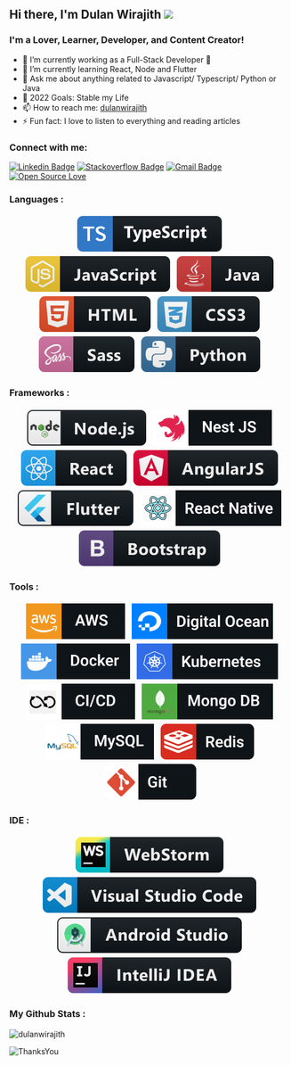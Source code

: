 ## Hi there, I'm Dulan Wirajith <img src="https://media.giphy.com/media/hvRJCLFzcasrR4ia7z/giphy.gif" width="25px">

### I'm a Lover, Learner, Developer, and Content Creator!

- 🔭 I’m currently working as a Full-Stack Developer  🥷
- 🌱 I’m currently learning React, Node and Flutter
- 💬 Ask me about anything related to Javascript/ Typescript/ Python or Java
- 🥅 2022 Goals: Stable my Life
- 📫 How to reach me: [dulanwirajith][linkedin]
- ⚡ Fun fact: I love to listen to everything and reading articles

### Connect with me:
[![Linkedin Badge](https://img.shields.io/badge/-dulanwirajith-blue?style=flat-square&logo=Linkedin&logoColor=white&link=https://www.linkedin.com/in/dulanwirajith/)](https://www.linkedin.com/in/dulanwirajith/)
[![Stackoverflow Badge](https://img.shields.io/badge/-Stackoverflow-4CA143?style=flat-square&logo=Stackoverflow&logoColor=white&link=https://stackoverflow.com/users/14838636/dulanwirajith)](https://stackoverflow.com/users/14838636/dulanwirajith)
[![Gmail Badge](https://img.shields.io/badge/-dulanwirajith1995@gmail.com-c14438?style=flat-square&logo=Gmail&logoColor=white&link=mailto:dulanwirajith1995@gmail.com)](mailto:dulanwirajith1995@gmail.com)
[![Open Source Love](https://badges.frapsoft.com/os/v2/open-source.svg?v=103)](https://github.com/dulanwirajith)

[//]: # ([![Website]&#40;https://img.shields.io/website?label=dulanwirajith.com&style=for-the-badge&url=https%3A%2F%2Fdulanwirajith.com&#41;]&#40;https://dulanwirajith.com&#41;)

### Languages :
<p align="center">
  <img src="assets\badges\Languages\typescript.svg" alt="ts" style="vertical-align:top; margin:4px">
  <img src="assets\badges\Languages\javascript.svg" alt="js" style="vertical-align:top; margin:4px">
  <img src="assets\badges\Languages\java.svg" alt="java" style="vertical-align:top; margin:4px">
  <img src="assets\badges\Languages\html.svg" alt="html" style="vertical-align:top; margin:4px">
  <img src="assets\badges\Languages\css3.svg" alt="css3" style="vertical-align:top; margin:4px">
  <img src="assets\badges\Languages\sass.svg" alt="sass" style="vertical-align:top; margin:4px">
  <img src="assets\badges\Languages\python.svg" alt="python" style="vertical-align:top; margin:4px">
</p>

### Frameworks :
<p align="center">
  <img src="assets\badges\Frameworks\nodejs.svg" alt="nodejs" style="vertical-align:top; margin:4px">     
  <img src="assets\badges\Frameworks\nestjs.svg" alt="nestjs" style="vertical-align:top; margin:4px">     
  <img src="assets\badges\Frameworks\react.svg" alt="react" style="vertical-align:top; margin:4px">
  <img src="assets\badges\Frameworks\angular.svg" alt="angularjs" style="vertical-align:top; margin:4px">
  <img src="assets\badges\Frameworks\flutter.svg" alt="flutter" style="vertical-align:top; margin:4px">
  <img src="assets\badges\Frameworks\reactnative.svg" alt="react" style="vertical-align:top; margin:4px">
  <img src="assets\badges\Frameworks\bootstrap.svg" alt="bootstrap" style="vertical-align:top; margin:4px">
</p>

### Tools :
<p align="center">
  <img src="assets\badges\Tools\aws.svg" alt="aws" style="vertical-align:top; margin:4px">
  <img src="assets\badges\Tools\digitalocean.svg" alt="digitalocean" style="vertical-align:top; margin:4px">
  <img src="assets\badges\Tools\docker.svg" alt="docker" style="vertical-align:top; margin:4px">
  <img src="assets\badges\Tools\kubernetes.svg" alt="kubernetes" style="vertical-align:top; margin:4px">
  <img src="assets\badges\Tools\cicd.svg" alt="cicd" style="vertical-align:top; margin:4px">
  <img src="assets\badges\Tools\mongodb.svg" alt="mongodb" style="vertical-align:top; margin:4px">
  <img src="assets\badges\Tools\mysql.svg" alt="mysql" style="vertical-align:top; margin:4px">
  <img src="assets\badges\Tools\redis.svg" alt="redis" style="vertical-align:top; margin:4px">
  <img src="assets\badges\Tools\git.svg" alt="git" style="vertical-align:top; margin:4px">
</p>

### IDE :
<p align="center">
  <img src="assets\badges\IDE\webstorm.svg" alt="webstorm" style="vertical-align:top; margin:4px">
  <img src="assets\badges\IDE\vscode.svg" alt="vscode" style="vertical-align:top; margin:4px">
  <img src="assets\badges\IDE\androidstudio.svg" alt="androidstudio" style="vertical-align:top; margin:4px">
  <img src="assets\badges\IDE\intellij.svg" alt="jetbrains_intellij" style="vertical-align:top; margin:4px">
</p>

### My Github Stats :
<p><img align="center" src="https://github-readme-streak-stats.herokuapp.com/?user=dulanwirajith&theme=highcontrast" alt="dulanwirajith" /></p>

![ThanksYou](https://img.shields.io/badge/🙏Thank_You_For_Spending_a_Moment_On_My_Profile,_Happy_Coding,_All_The_Very_Best-dodgerred.svg?style=for-the-badge)


[facebook]: https://www.facebook.com/dulan.wirajith
[medium]: https://medium.com/@dulanwirajith
[linkedin]: https://www.linkedin.com/in/dulan-wirajith
[hackerrank]: https://www.hackerrank.com/dulanwirajith?hr_r=1
[portfolio]: https://www.dulanwirajith.info
[upwork]: https://www.upwork.com/o/profiles/users/~010462f3cdf452b722/

